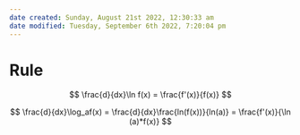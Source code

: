 ```yaml
---
date created: Sunday, August 21st 2022, 12:30:33 am
date modified: Tuesday, September 6th 2022, 7:20:04 pm
---
```


# Rule

$$ \frac{d}{dx}\ln f(x) = \frac{f'(x)}{f(x)} $$

$$ \frac{d}{dx}\log_af(x) = \frac{d}{dx}\frac{ln(f(x))}{ln(a)} = \frac{f'(x)}{\ln (a)*f(x)} $$